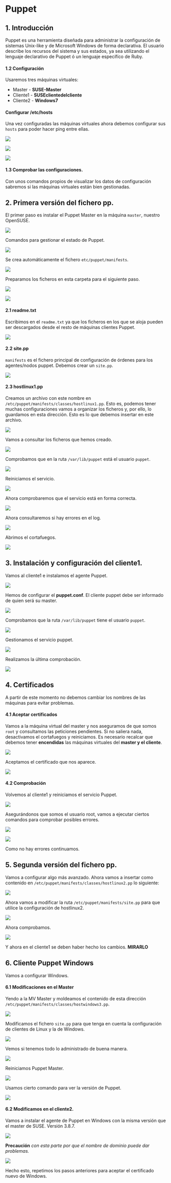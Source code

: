 # Puppet

## 1. Introducción

Puppet es una herramienta diseñada para administrar la configuración de sistemas Unix-like y de Microsoft Windows de forma declarativa. El usuario describe los recursos del sistema y sus estados, ya sea utilizando el lenguaje declarativo de Puppet ó un lenguaje específíco de Ruby.

#### 1.2 Configuración

Usaremos tres máquinas virtuales:
* Master - **SUSE-Master**
* Cliente1 - **SUSEclientedelcliente**
* Cliente2 - **Windows7**

#### Configurar /etc/hosts

Una vez configuradas las máquinas virtuales ahora debemos configurar sus `hosts` para poder hacer ping entre ellas.

![](./img/1.png)

![](./img/2.png)

![](./img/3.png)

#### 1.3 Comprobar las configuraciones.

Con unos comandos propios de visualizar los datos de configuración sabremos si las máquinas virtuales están bien gestionadas.

## 2. Primera versión del fichero pp.

El primer paso es instalar el Puppet Master en la máquina `master`, nuestro OpenSUSE.

![](./img/4.png)

Comandos para gestionar el estado de Puppet.

![](./img/5.png)

Se crea automáticamente el fichero `etc/puppet/manifests`.

![](./img/6.png)

Preparamos los ficheros en esta carpeta para el siguiente paso.

![](./img/7.png)

![](./img/8.png)

#### 2.1 readme.txt

Escribimos en el `readme.txt` ya que los ficheros en los que se aloja pueden ser descargados desde el resto de máquinas clientes Puppet.

![](./img/9.png)

#### 2.2 site.pp

`manifests` es el fichero principal de configuración de órdenes para los agentes/nodos puppet. Debemos crear un `site.pp`.

![](./img/10.png)

#### 2.3 hostlinux1.pp

Creamos un archivo con este nombre en `/etc/puppet/manifests/classes/hostlinux1.pp`. Esto es, podemos tener muchas configuraciones vamos a organizar los ficheros y, por ello, lo guardamos en esta dirección. Esto es lo que debemos insertar en este archivo.

![](./img/11.png)

Vamos a consultar los ficheros que hemos creado.

![](./img/12.png)

Comprobamos que en la ruta `/var/lib/puppet` está el usuario `puppet`.

![](./img/13.png)

Reiniciamos el servicio.

![](./img/14.png)

Ahora comprobaremos que el servicio está en forma correcta.

![](./img/15.png)

Ahora consultaremos si hay errores en el log.

![](./img/16.png)

Abrimos el cortafuegos.

![](./img/17.png)

## 3. Instalación y configuración del cliente1.

Vamos al cliente1 e instalamos el agente Puppet.

![](./img/18.png)

Hemos de configurar el **puppet.conf**. El cliente puppet debe ser informado de quien será su master.

![](./img/19.png)

Comprobamos que la ruta `/var/lib/puppet` tiene el usuario `puppet`.

![](./img/20.png)

Gestionamos el servicio puppet.

![](./img/21.png)

Realizamos la última comprobación.

![](./img/22.png)

## 4. Certificados

A partir de este momento no debemos cambiar los nombres de las máquinas para evitar problemas.

#### 4.1 Aceptar certificados

Vamos a la máquina virtual del master y nos aseguramos de que somos `root` y consultamos las peticiones pendientes. Si no saliera nada, desactivamos el cortafuegos y reiniciamos. Es necesario recalcar que debemos tener **encendidas** las máquinas virtuales del **master y el cliente**.

![](./img/23.png)

Aceptamos el certificado que nos aparece.

![](./img/24.png)

#### 4.2 Comprobación

Volvemos al cliente1 y reiniciamos el servicio Puppet.

![](./img/25.png)

Asegurándonos que somos el usuario root, vamos a ejecutar ciertos comandos para comprobar posibles errores.

![](./img/26.png)

![](./img/27.png)

Como no hay errores continuamos.

## 5. Segunda versión del fichero pp.

Vamos a configurar algo más avanzado. Ahora vamos a insertar como contenido en `/etc/puppet/manifests/classes/hostlinux2.pp` lo siguiente:

![](./img/28.png)

Ahora vamos a modificar la ruta `/etc/puppet/manifests/site.pp` para que utilice la configuración de hostlinux2.

![](./img/29.png)

Ahora comprobamos.

![](./img/30.png)

Y ahora en el cliente1 se deben haber hecho los cambios. **MIRARLO**

## 6. Cliente Puppet Windows

Vamos a configurar Windows.

#### 6.1 Modificaciones en el Master

Yendo a la MV Master y moldeamos el contenido de esta dirección `/etc/puppet/manifests/classes/hostwindows3.pp`.

![](./img/31.png)

Modificamos el fichero `site.pp` para que tenga en cuenta la configuración de clientes de Linux y la de Windows.

![](./img/32.png)

Vemos si tenemos todo lo administrado de buena manera.

 ![](./img/33.png)

 Reiniciamos Puppet Master.

 ![](./img/34.png)

 Usamos cierto comando para ver la versión de Puppet.

 ![](./img/35.png)

 #### 6.2 Modificamos en el cliente2.

 Vamos a instalar el agente de Puppet en Windows con la misma versión que el master de SUSE. Versión 3.8.7.

 ![](./img/36.png)

 **Precaución** *con esta parte por que el nombre de dominio puede dar problemas.*

 ![](./img/37.png)

Hecho esto, repetimos los pasos anteriores para aceptar el certificado nuevo de Windows.
